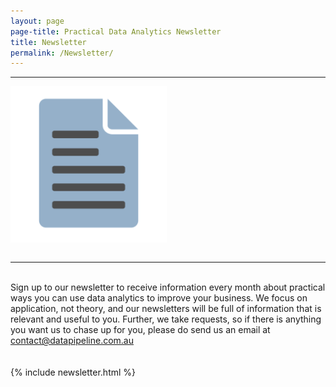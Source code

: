 ```yaml
---
layout: page
page-title: Practical Data Analytics Newsletter
title: Newsletter
permalink: /Newsletter/
---
```

<hr>

<div class="centered">
<img src="/images/document-309065_1280.png" style="padding-bottom: 1em" width="250px">
</div>

<hr>

<br>


<div class="centered">
Sign up to our newsletter to receive information every month about practical ways you can use data analytics to improve your business. We focus on application, not theory, and our newsletters will be full of information that is relevant and useful to you. 
Further, we take requests, so if there is anything you want us to chase up for you, please do send us an email at <a href="mailto:contact@datapipeline.com.au">contact@datapipeline.com.au</a>
</div>
<br>
<br>
{% include newsletter.html %}